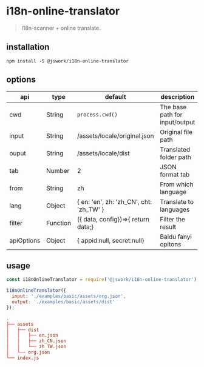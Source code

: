 # i18n-online-translator
> I18n-scanner + online translate.

## installation
```shell
npm install -S @jswork/i18n-online-translator
```

## options
| api        | type     | default                                 | description                    |
|------------| -------- |-----------------------------------------| ------------------------------ |
| cwd        | String   | `process.cwd()`                         | The base path for input/output |
| input      | String   | /assets/locale/original.json            | Original file path             |
| ouput      | String   | /assets/locale/dist                     | Translated folder path         |
| tab        | Number   | 2                                       | JSON format tab                |
| from       | String   | zh                                      | From which language            |
| lang       | Object   | { en: 'en', zh: 'zh_CN', cht: 'zh_TW' } | Translate to languages         |
| filter     | Function | ({ data, config})=>{ return data;}      | Filter the result              |
| apiOptions | Object   | { appid:null, secret:null}              | Baidu fanyi opitons            |

## usage
```js
const i18nOnlineTranslator = require('@jswork/i18n-online-translator');

i18nOnlineTranslator({
  input: './examples/basic/assets/org.json',
  output: './examples/basic/assets/dist'
});
```

```conf
.
├── assets
│   ├── dist
│   │   ├── en.json
│   │   ├── zh_CN.json
│   │   └── zh_TW.json
│   └── org.json
└── index.js
```
